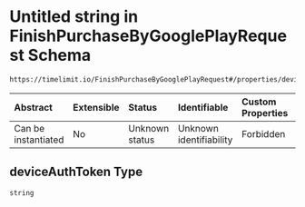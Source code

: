 # Untitled string in FinishPurchaseByGooglePlayRequest Schema

```txt
https://timelimit.io/FinishPurchaseByGooglePlayRequest#/properties/deviceAuthToken
```



| Abstract            | Extensible | Status         | Identifiable            | Custom Properties | Additional Properties | Access Restrictions | Defined In                                                                                                              |
| :------------------ | :--------- | :------------- | :---------------------- | :---------------- | :-------------------- | :------------------ | :---------------------------------------------------------------------------------------------------------------------- |
| Can be instantiated | No         | Unknown status | Unknown identifiability | Forbidden         | Allowed               | none                | [FinishPurchaseByGooglePlayRequest.schema.json\*](FinishPurchaseByGooglePlayRequest.schema.json "open original schema") |

## deviceAuthToken Type

`string`
